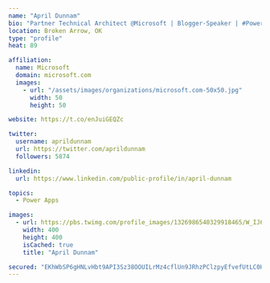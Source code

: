 ```yaml
---
name: "April Dunnam"
bio: "Partner Technical Architect @Microsoft | Blogger-Speaker | #PowerApps, #PowerAutomate, #Office365, #SharePoint | #WIT | #Karaoke Queen"
location: Broken Arrow, OK
type: "profile"
heat: 89

affiliation:
  name: Microsoft
  domain: microsoft.com
  images:
    - url: "/assets/images/organizations/microsoft.com-50x50.jpg"
      width: 50
      height: 50

website: https://t.co/enJuiGEQZc

twitter:
  username: aprildunnam
  url: https://twitter.com/aprildunnam
  followers: 5874

linkedin:
  url: https://www.linkedin.com/public-profile/in/april-dunnam

topics:
  - Power Apps

images:
  - url: https://pbs.twimg.com/profile_images/1326986540329918465/W_IJ6Ih2_400x400.jpg
    width: 400
    height: 400
    isCached: true
    title: "April Dunnam"

secured: "EKhWbSP6gHNLvHbt9API3Sz38OOUILrMz4cflUn9JRhzPClzpyEfvefUtLC0HqqAp8JRmY6A0J2f+UBxjo9o4p1HG2gESVRfhgrw0dDsEsYm7KVtG8kAuAI1sedVZuFf+HD4Je04as/k0F/y8YYbtFPbYiv/XPdw14cNXFe/GhbyyRg3QC1F/doMh/tu3iq9NMjNZ3lGLXUV8i+kOkpH18dPeM0oXKSClVeTTrmvMwiH4qpcwaSe5oE86cLxgBwEd6Q8afsKtTEn5gZ3YAVaPdFy8K4JynUkWaDIZtmzK5ee5Hx+sQ/k1PQZpfABYVD5ZrToTsbRkCVN1fqLRr7y2BatPPJhECgWauom3wVdQAvh6lxrUhcp9UCmOsCgNMoxbQ6/rBa0/YZggUMsEM8SpT7csGh1vu6sDGaLZ0lH7bM=;4vmsdzW9vAM2yd1T8fPygQ=="
---
```


